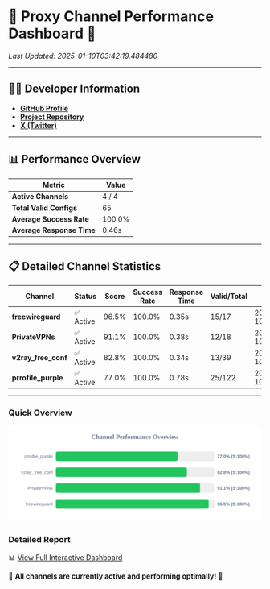 # 🌟 Proxy Channel Performance Dashboard 🌟

_Last Updated: 2025-01-10T03:42:19.484480_

---

## 👩‍💻 Developer Information

- **[GitHub Profile](https://github.com/4n0nymou3)**  
- **[Project Repository](https://github.com/4n0nymou3/multi-proxy-config-fetcher)**  
- **[X (Twitter)](https://x.com/4n0nymou3)**  

---

## 📊 Performance Overview

| Metric                | Value       |
|-----------------------|-------------|
| **Active Channels**   | 4 / 4       |
| **Total Valid Configs** | 65          |
| **Average Success Rate** | 100.0%      |
| **Average Response Time** | 0.46s       |

---

## 📋 Detailed Channel Statistics

| Channel          | Status     | Score  | Success Rate | Response Time | Valid/Total | Last Success               |
|------------------|------------|--------|--------------|---------------|-------------|----------------------------|
| **freewireguard**  | ✅ Active  | 96.5%  | 100.0% | 0.35s         | 15/17       | 2025-01-10T03:42:19.483167 |
| **PrivateVPNs**  | ✅ Active  | 91.1%  | 100.0% | 0.38s         | 12/18       | 2025-01-10T03:42:19.102829 |
| **v2ray_free_conf**  | ✅ Active  | 82.8%  | 100.0% | 0.34s         | 13/39       | 2025-01-10T03:42:18.689821 |
| **prrofile_purple**  | ✅ Active  | 77.0%  | 100.0% | 0.78s         | 25/122       | 2025-01-10T03:42:18.302631 |

---

### Quick Overview
<div align="center">
  <a href="https://raw.githubusercontent.com/nullluser/NullRepo/refs/heads/main/assets/channel_stats_chart.svg">
    <img src="https://raw.githubusercontent.com/nullluser/NullRepo/refs/heads/main/assets/channel_stats_chart.svg" alt="Source Performance Statistics" width="800">
  </a>
</div>

### Detailed Report
📊 [View Full Interactive Dashboard](https://htmlpreview.github.io/?https://github.com/nullluser/NullRepo/blob/main/assets/performance_report.html)

🎉 **All channels are currently active and performing optimally!** 🎉

